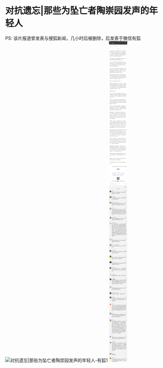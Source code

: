# 对抗遗忘|那些为坠亡者陶崇园发声的年轻人
PS: 该片报道曾发表与搜狐新闻，几小时后被删除，后发表于微信有狐
![对抗遗忘|那些为坠亡者陶崇园发声的年轻人-有狐1](img/报道-搜狐1-1.png)
![对抗遗忘|那些为坠亡者陶崇园发声的年轻人-有狐2](img/报道-搜狐1-2.png)
